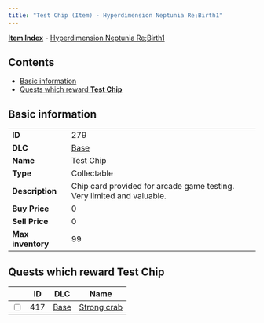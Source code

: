 ```yaml
---
title: "Test Chip (Item) - Hyperdimension Neptunia Re;Birth1"
---
```


[**Item Index**](/neptunia/rb1/item/index.html) - [Hyperdimension Neptunia Re;Birth1](/neptunia/rb1)

## Contents

- [Basic information](#basic-information)
- [Quests which reward **Test Chip**](#quests-which-reward-test-chip)

## Basic information

|   |   |
| -- | -- |
| **ID** | 279 |
| **DLC** | [Base](/neptunia/rb1/dlc/1-base.html) |
| **Name** | Test Chip |
| **Type** | Collectable |
| **Description** | Chip card provided for arcade game testing. Very limited and valuable. |
| **Buy Price** | 0 |
| **Sell Price** | 0 |
| **Max inventory** | 99 |


## Quests which reward **Test Chip**

|    | ID | DLC | Name |
| -- | -- | --- | ---- |
| <input type="checkbox" id="rb1-quest-1-417" class="trackbox" /> | 417 | [Base](/neptunia/rb1/dlc/1-base.html) | [Strong crab](/neptunia/rb1/quest/1-417-strong-crab.html) |
